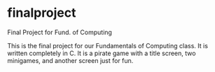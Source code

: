 # finalproject
Final Project for Fund. of Computing

This is the final project for our Fundamentals of Computing class. It is written completely in C.
It is a pirate game with a title screen, two minigames, and another screen just for fun.
